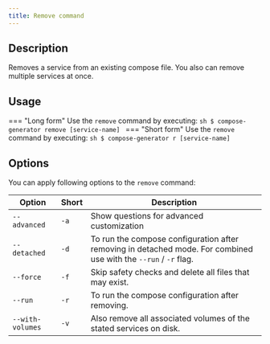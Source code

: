 ```yaml
---
title: Remove command
---
```


## Description
Removes a service from an existing compose file. You also can remove multiple services at once.

## Usage
=== "Long form"
    Use the `remove` command by executing:
    ```sh
    $ compose-generator remove [service-name]
    ```
=== "Short form"
    Use the `remove` command by executing:
    ```sh
    $ compose-generator r [service-name]
    ```

## Options
You can apply following options to the `remove` command:

| Option           | Short | Description                                                                                                      |
| ---------------- | ----- | ---------------------------------------------------------------------------------------------------------------- |
| `--advanced`     | `-a`  | Show questions for advanced customization                                                                        |
| `--detached`     | `-d`  | To run the compose configuration after removing in detached mode. For combined use with the `--run` / `-r` flag. |
| `--force`        | `-f`  | Skip safety checks and delete all files that may exist.                                                          |
| `--run`          | `-r`  | To run the compose configuration after removing.                                                                 |
| `--with-volumes` | `-v`  | Also remove all associated volumes of the stated services on disk.                                               |